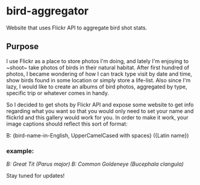 # bird-aggregator
Website that uses Flickr API to aggregate bird shot stats.

## Purpose
I use Flickr as a place to store photos I'm doing, and lately I'm enjoying to ~shoot~ take photos of birds in their natural habitat.
After first hundred of photos, I became wondering of how I can track type visit by date and time, show birds found in some location or simply store a life-list.
Also since I'm lazy, I would like to create an albums of bird photos, aggregated by type, specific trip or whatever comes in handy.

So I decided to get shots by Flickr API and expose some website to get info regarding what you want so that you would only need to set your name and flickrId and this gallery would work for you.
In order to make it work, your image captions should reflect this sort of format:

B: {bird-name-in-English, UpperCamelCased with spaces} ({Latin name})
### example:
_B: Great Tit (Parus major)_
_B: Common Goldeneye (Bucephala clangula)_

Stay tuned for updates!